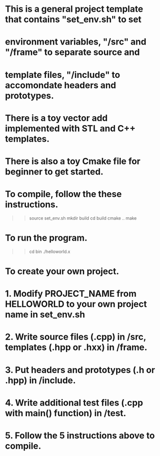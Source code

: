# This is a general project template that contains "set_env.sh" to set
# environment variables, "/src" and "/frame" to separate source and
# template files, "/include" to accomondate headers and prototypes.
# There is a toy vector add implemented with STL and C++ templates.
# There is also a toy Cmake file for beginner to get started.

# To compile, follow the these instructions.

>> source set_env.sh
>> mkdir build
>> cd build
>> cmake ..
>> make

# To run the program.

>> cd bin
>> ./helloworld.x

# To create your own project.
#
# 1. Modify PROJECT_NAME from HELLOWORLD to your own project name in set_env.sh
# 2. Write source files (.cpp) in /src, templates (.hpp or .hxx) in /frame.
# 3. Put headers and prototypes (.h or .hpp) in /include.
# 4. Write additional test files (.cpp with main() function) in /test.
# 5. Follow the 5 instructions above to compile.
